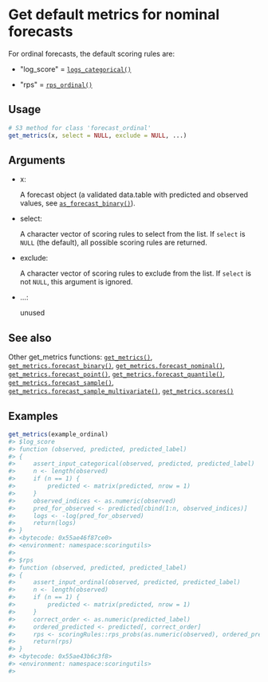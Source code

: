 # Get default metrics for nominal forecasts

For ordinal forecasts, the default scoring rules are:

- "log_score" =
  [`logs_categorical()`](https://epiforecasts.io/scoringutils/dev/reference/scoring-functions-nominal.md)

- "rps" =
  [`rps_ordinal()`](https://epiforecasts.io/scoringutils/dev/reference/rps_ordinal.md)

## Usage

``` r
# S3 method for class 'forecast_ordinal'
get_metrics(x, select = NULL, exclude = NULL, ...)
```

## Arguments

- x:

  A forecast object (a validated data.table with predicted and observed
  values, see
  [`as_forecast_binary()`](https://epiforecasts.io/scoringutils/dev/reference/as_forecast_binary.md)).

- select:

  A character vector of scoring rules to select from the list. If
  `select` is `NULL` (the default), all possible scoring rules are
  returned.

- exclude:

  A character vector of scoring rules to exclude from the list. If
  `select` is not `NULL`, this argument is ignored.

- ...:

  unused

## See also

Other get_metrics functions:
[`get_metrics()`](https://epiforecasts.io/scoringutils/dev/reference/get_metrics.md),
[`get_metrics.forecast_binary()`](https://epiforecasts.io/scoringutils/dev/reference/get_metrics.forecast_binary.md),
[`get_metrics.forecast_nominal()`](https://epiforecasts.io/scoringutils/dev/reference/get_metrics.forecast_nominal.md),
[`get_metrics.forecast_point()`](https://epiforecasts.io/scoringutils/dev/reference/get_metrics.forecast_point.md),
[`get_metrics.forecast_quantile()`](https://epiforecasts.io/scoringutils/dev/reference/get_metrics.forecast_quantile.md),
[`get_metrics.forecast_sample()`](https://epiforecasts.io/scoringutils/dev/reference/get_metrics.forecast_sample.md),
[`get_metrics.forecast_sample_multivariate()`](https://epiforecasts.io/scoringutils/dev/reference/get_metrics.forecast_sample_multivariate.md),
[`get_metrics.scores()`](https://epiforecasts.io/scoringutils/dev/reference/get_metrics.scores.md)

## Examples

``` r
get_metrics(example_ordinal)
#> $log_score
#> function (observed, predicted, predicted_label) 
#> {
#>     assert_input_categorical(observed, predicted, predicted_label)
#>     n <- length(observed)
#>     if (n == 1) {
#>         predicted <- matrix(predicted, nrow = 1)
#>     }
#>     observed_indices <- as.numeric(observed)
#>     pred_for_observed <- predicted[cbind(1:n, observed_indices)]
#>     logs <- -log(pred_for_observed)
#>     return(logs)
#> }
#> <bytecode: 0x55ae46f87ce0>
#> <environment: namespace:scoringutils>
#> 
#> $rps
#> function (observed, predicted, predicted_label) 
#> {
#>     assert_input_ordinal(observed, predicted, predicted_label)
#>     n <- length(observed)
#>     if (n == 1) {
#>         predicted <- matrix(predicted, nrow = 1)
#>     }
#>     correct_order <- as.numeric(predicted_label)
#>     ordered_predicted <- predicted[, correct_order]
#>     rps <- scoringRules::rps_probs(as.numeric(observed), ordered_predicted)
#>     return(rps)
#> }
#> <bytecode: 0x55ae43b6c3f8>
#> <environment: namespace:scoringutils>
#> 
```
